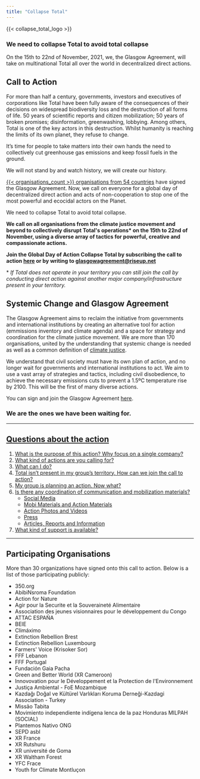 ```yaml
---
title: "Collapse Total"
---
```


{{< collapse_total_logo >}}

### We need to collapse Total to avoid total collapse

On the 15th to 22nd of November, 2021, we, the Glasgow Agreement, will take on multinational Total all over the world in decentralized direct actions.  

## Call to Action

For more than half a century, governments, investors and executives of corporations like Total have been fully aware of the consequences of their decisions on widespread biodiversity loss and the destruction of all forms of life. 50 years of scientific reports and citizen mobilization; 50 years of broken promises; disinformation, greenwashing, lobbying. Among others, Total is one of the key actors in this destruction. Whilst humanity is reaching the limits of its own planet, they refuse to change.  

It’s time for people to take matters into their own hands the need to collectively cut greenhouse gas emissions and keep fossil fuels in the ground.  

We will not stand by and watch history, we will create our history.  

[{{< organisations_count >}} organisations from 54 countries](../organisations/) have signed the Glasgow Agreement. Now, we call on everyone for a global day of decentralized direct action and acts of non-cooperation to stop one of the most powerful and ecocidal actors on the Planet.  

We need to collapse Total to avoid total collapse.  

**We call on all organisations from the climate justice movement and beyond to collectively disrupt Total's operations\* on the 15th to 22nd of November, using a diverse array of tactics for powerful, creative and compassionate actions.**  

**Join the Global Day of Action Collapse Total by subscribing the call to action [here](https://framaforms.org/collapse-total-call-to-action-1627950762) or by writing to glasgowagreement@riseup.net**  

\* *If Total does not operate in your territory you can still join the call by conducting direct action against another major company/infrastructure present in your territory.*  

## Systemic Change and Glasgow Agreement

The Glasgow Agreement aims to reclaim the initiative from governments and international institutions by creating an alternative tool for action (emmissions inventory and climate agenda) and a space for strategy and coordination for the climate justice movement. We are more than 170 organisations, united by the understanding that systemic change is needed as well as a common definition of [climate justice](../agreement/).  

We understand that civil society must have its own plan of action, and no longer wait for governments and international institutions to act. We aim to use a vast array of strategies and tactics, including civil disobedience, to achieve the necessary emissions cuts to prevent a 1.5ºC temperature rise by 2100. This will be the first of many diverse actions.  

You can sign and join the Glasgow Agreement [here](../contact/).  

### We are the ones we have been waiting for.

---

## [Questions about the action](../collapse_total_qna/)

1. [What is the purpose of this action? Why focus on a single company?](../collapse_total_qna/#1-what-is-the-purpose-of-this-action-why-focus-on-a-single-company)
2. [What kind of actions are you calling for?](../collapse_total_qna/#2-what-kind-of-actions-are-you-calling-for)
3. [What can I do?](../collapse_total_qna/#3-what-can-i-do)
4. [Total isn’t present in my group’s territory. How can we join the call to action?](../collapse_total_qna/#4-total-isn’t-present-in-my-group’s-territory.-how-can-we-join-the-call-to-action)
5. [My group is planning an action. Now what?](../collapse_total_qna/#5-my-group-is-planning-an-action.-now-what)
6. [Is there any coordination of communication and mobilization materials?](../collapse_total_qna/#6-is-there-any-coordination-of-communication-and-mobilization-materials)
   - [Social Media](../collapse_total_qna/#social-media)
   - [Mobi Materials and Action Materials](../collapse_total_qna/#mobi-materials-and-action-materials)
   - [Action Photos and Videos](../collapse_total_qna/#action-photos-and-videos)
   - [Press](../collapse_total_qna/#press)
   - [Articles, Reports and Information](../collapse_total_qna/#articles-reports-and-information)
7. [What kind of support is available?](../collapse_total_qna/#7-what-kind-of-support-is-available)

---

## Participating Organisations

More than 30 organizations have signed onto this call to action. Below is a list of those participating publicly:

- 350.org
- AbibiNsroma Foundation
- Action for Nature
- Agir pour la Securite et la Souveraineté Alimentaire
- Association des jeunes visionnaires pour le développement du Congo
- ATTAC ESPAÑA
- BEIE
- Climáximo
- Extinction Rebellion Brest
- Extinction Rebellion Luxembourg
- Farmers' Voice (Krisoker Sor)
- FFF Lebanon
- FFF Portugal
- Fundación Gaia Pacha
- Green and Better World (XR Cameroon)
- Innovovation pour le Développement et la Protection de l'Environnement
- Justiça Ambiental - FoE Mozambique
- Kazdağı Doğal ve Kültürel Varlıkları Koruma Derneği-Kazdagi Association - Turkey
- Missão Tabita
- Movimiento independiente indígena lenca de la paz Honduras MILPAH (SOCIAL)
- Plantemos Nativo ONG
- SEPD asbl
- XR France
- XR Rutshuru
- XR université de Goma
- XR Waltham Forest
- YFC Frace
- Youth for Climate Montluçon
